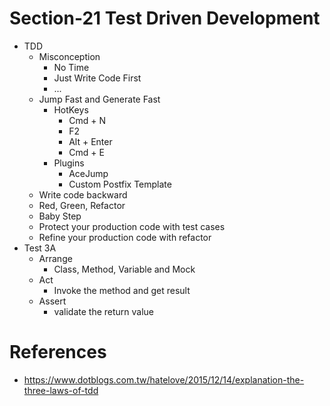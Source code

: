 # Section-21 Test Driven Development
* TDD
  * Misconception
    * No Time
    * Just Write Code First
    * ...
  * Jump Fast and Generate Fast
    * HotKeys
      * Cmd + N
      * F2
      * Alt + Enter
      * Cmd + E
    * Plugins
      * AceJump
      * Custom Postfix Template
  * Write code backward
  * Red, Green, Refactor
  * Baby Step
  * Protect your production code with test cases
  * Refine your production code with refactor
* Test 3A
  * Arrange
    * Class, Method, Variable and Mock
  * Act
    * Invoke the method and get result
  * Assert
    * validate the return value
    
# References
* https://www.dotblogs.com.tw/hatelove/2015/12/14/explanation-the-three-laws-of-tdd
